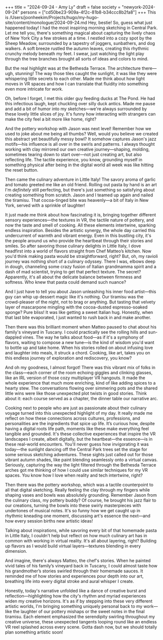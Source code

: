 +++
title = "2024-09-24 - Amy Ly"
draft = false
society = "newyork-2024-09-24"
persons = ["cd50be23-909a-4f2c-81b8-b34ccc8b2fa8"]
+++
This is /Users/joonheekim/Projects/hugo/my-hugo-site/content/monologue/2024-09-24.md
Hey, bestie! So, guess what just happened today!
I had the most inspiring morning sketching in Central Park. Let me tell you, there's something magical about capturing the lively chaos of New York City a few strokes at a time. I nestled into a cozy spot by the Sheep Meadow, surrounded by a tapestry of joggers, sunbathers, and dog walkers. A soft breeze rustled the autumn leaves, creating this rhythmic crunchy melody beneath my feet. I swear, just watching the light play through the tree branches brought all sorts of ideas and colors to mind.

But the real highlight was at the Bethesda Terrace. The architecture there—ugh, stunning! The way those tiles caught the sunlight, it was like they were whispering little secrets to each other. Made me think about how light moves in VR spaces and how I can translate that fluidity into something even more intricate for work.

Oh, before I forget, I met this older guy feeding ducks at The Pond. He had this infectious laugh, kept chuckling over silly duck antics. Made me pause and add a bit of humor into my sketches—we're always surrounded by these lovely little slices of joy. It's funny how interacting with strangers can make the city feel a bit more like home, right?

And the pottery workshop with Jason was next level! Remember how we used to joke about me being all thumbs? Well, would you believe we created this abstract yet beautifully messy bowl? It somehow captures Jason's jazz motifs—his influence is all over in the swirls and patterns. I always thought working with clay mirrored our own creative journey—shaping, molding, sometimes tearing down to start over—not just creating art, but also reflecting life. The tactile experience, you know, grounding myself in something physical after being in the digital world all week was like hitting the reset button.

Then came the culinary adventure in Little Italy! The savory aroma of garlic and tomato greeted me like an old friend. Rolling out pasta by hand is an art I'm *definitely* still perfecting, but there's just something so satisfying about creating something from scratch. Jason and I teamed up again and nailed the tiramisu. That cocoa-tinged bite was heavenly—a bit of Italy in New York, served with a sprinkle of laughter!

It just made me think about how fascinating it is, bringing together different sensory experiences—the textures in VR, the tactile nature of pottery, and now the taste and smell of cooking. All these elements intertwine, sparking endless inspiration. Besides the artistic synergy, the whole day carried this undercurrent of warmth and vibrant energy. Even in this bustling city, it's the people around us who provide the heartbeat through their stories and smiles.
So after savoring those culinary delights in Little Italy, I dove headfirst into a world of flavors straight from Chef Matteo’s kitchen. Now you'd think making pasta would be straightforward, right? But, oh, my ravioli journey was nothing short of a culinary odyssey. There I was, elbows deep in dough, channeling some crazy fusion of Italian grandmamma spirit and a dash of mad scientist, trying to get that perfect texture. The secret? Apparently, it's all about the delicate balance between firmness and softness. Who knew that pasta could demand such nuance?

And I just have to tell you about Jason unleashing his inner food artist—this guy can whip up dessert magic like it's nothing. Our tiramisu was the crowd-pleaser of the night, not to brag or anything. But tasting that velvety layer of mascarpone mingling with the cocoa-dusted espresso-soaked sponge? Pure bliss! It was like getting a sweet Italian hug. Honestly, when that last bite evaporated, I just wanted to rush back in and make another.

Then there was this brilliant moment when Matteo paused to chat about his family's vineyard in Tuscany. I could practically see the rolling hills and sun-dappled vines. The way he talks about food—as if it's a symphony of flavors, waiting to compose a new tune—is the kind of wisdom you'd want to bottle up and take home. When his stories rolled on about infusing love and laughter into meals, it struck a chord. Cooking, like art, takes you on this endless journey of exploration and rediscovery, you know?

And oh my goodness, I almost forgot! There was this vibrant mix of folks in the class—each corner of the room echoing giggles and clinking glasses, like an IRL version of those cozy multiplayer VR hangouts. It made the whole experience that much more enriching, kind of like adding spices to a hearty stew. The conversations flowing over simmering pots and the shared little wins were like those unexpected plot twists in good stories. Think about it: each course served as a chapter, the dinner table our narrative arc.

Cooking next to people who are just as passionate about their culinary voyage turned into this unexpected highlight of my day. It really made me reflect on how these connections across cultures, professions, and personalities are the ingredients that spice up life. It’s curious how, despite having a digital roots life path, moments like these make everything feel tangible and grounded. It's these collective experiences that inspire the VR landscapes I create, albeit digitally, but the heartbeat—the essence—is in these real-world encounters.
You'll never guess how invigorating it was today—the sunlight dancing off the Central Park trees set the stage for some serious sketching adventures. These sights just called out for those vibrant autumn shades, like paint blending seamlessly onto a virtual canvas. Seriously, capturing the way the light filtered through the Bethesda Terrace arches got me thinking of how I could use similar techniques for my VR spaces. You know how I love when reality and tech intertwine, right?

Then there was the pottery workshop, which was a tactile counterpoint to all that digital sketching. Really feeling the clay through my fingers while shaping vases and bowls was absolutely grounding. Remember Jason from the culinary class, my pottery buddy? Of course, he brought his jazz flair to our creations, turning the bowls into these swirly masterpieces with undertones of musical notes. It's so funny how we get caught up in rhythmic kneading one moment, discussing art's essence the next—and how every session births new artistic ideas!

Talking about inspirations, while savoring every bit of that homemade pasta in Little Italy, I couldn't help but reflect on how much culinary art has in common with working in virtual reality. It's all about layering, right? Building up flavors as I would build virtual layers—textures blending in every dimension. 

And imagine, there's always Matteo, the chef's stories. When he painted vivid tales of his family’s vineyard back in Tuscany, I could almost taste how his grandmother’s stories swirled through their homemade sauces. It reminded me of how stories and experiences pour depth into our art, breathing life into every digital stroke and aural whisper I create.

Honestly, today's narrative unfolded like a dance of creative burst and reflection—highlighting how the city's rhythm and myriad experiences widen my creative horizons. It's as if by stepping into these very different artistic worlds, I'm bringing something uniquely personal back to my work—like the laughter of our pottery mishaps or the sweet notes in the final tiramisu. Each element emphasized the serendipity swirling throughout my creative universe, these unexpected tangents looping round like an endless VR reel splashed across every scene.
Gotta dash now, but we should totally plan something artistic soon!
